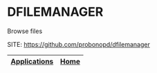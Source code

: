# DFILEMANAGER
 
 Browse files
 
 SITE: https://github.com/probonopd/dfilemanager

 | [Applications](https://portable-linux-apps.github.io/apps.html) | [Home](https://portable-linux-apps.github.io)
 | --- | --- |
